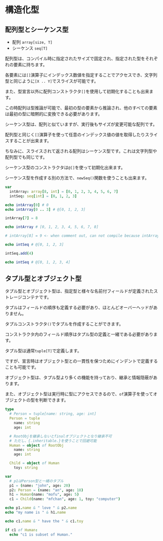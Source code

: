# 構造化型

## 配列型とシーケンス型

- 配列 `array[size, T]`
- シーケンス `seq[T]`

配列型は、コンパイル時に指定されたサイズで固定され、指定された型をそれぞれの要素に持ちます。

各要素には`[]`演算子にインデックス数値を指定することでアクセスでき、文字列型と同じように`[X .. Y]`でスライスが可能です。

また、型宣言以外に配列コンストラクタ`[]`を使用して初期化することも出来ます。

この時配列は型推論が可能で、最初の型の要素から推論され、他のすべての要素は最初の型に暗黙的に変換できる必要があります。

シーケンス型は、配列と似ていますが、実行後もサイズが変更可能な配列です。

配列型と同じく`[]`演算子を使って任意のインデックス値の値を取得したりスライスすることが出来ます。

ちなみに、スライスされて返される配列はシーケンス型です。これは文字列型や配列型でも同じです。

シーケンス型のコンストラクタは`@[]`を使って初期化出来ます。

シーケンス型を作成する別の方法で、`newSeq()`関数を使うことも出来ます。

```nim
var
  intArray: array[8, int] = [0, 1, 2, 3, 4, 5, 6, 7]
  intSeq: seq[int] = [0, 1, 2, 3]

echo intArray[0] # 0
echo intArray[0 .. 3] # @[0, 1, 2, 3]

intArray[7] = 8

echo intArray # [0, 1, 2, 3, 4, 5, 6, 7, 8]

# intArray[8] = 9 <- when comment out, can not compile because intArray's size is 8.

echo intSeq # @[0, 1, 2, 3]

intSeq.add(4)

echo intSeq # @[0, 1, 2, 3, 4]
```

## タプル型とオブジェクト型

タプル型とオブジェクト型は、指定型と様々な名前付フィールドが定義されたストレージコンテナです。

タプルはフィールドの順序も定義する必要があり、ほとんどオーバーヘッドがありません。

タプルコンストラクタ`()`でタプルを作成することができます。

コンストラクタ内のフィールド順序はタプル型の定義と一緒である必要があります。

タプル型は通常`tuple[T]`で定義します。

ですが、宣言時はオブジェクト型との一貫性を保つためにインデントで定義することも可能です。

オブジェクト型は、タプル型より多くの機能を持っており、継承と情報隠蔽があります。

また、オブジェクト型は実行時に型にアクセスできるので、`of`演算子を使ってオブジェクトの型を判断できます。

```nim
type
  # Person = tuple[name: string, age: int]
  Person = tuple
    name: string
    age: int

  # RootObjを継承しないとfinalオブジェクトとなり継承不可
  # ただし、{.inheritable.}を使うことで回避可能
  Human = object of RootObj
    name: string
    age: int

  Child = object of Human
    toy: string

var
  # p1はPerson型と一緒のタプル
  p1 = (name: "john", age: 20)
  p2: Person = (name: "an", age: 18)
  h1 = Human(name: "mofu", age: 5)
  c1 = Child(name: "mfchan", age: 1, toy: "computer")

echo p1.name & " love " & p2.name
echo "my name is " & h1.name

echo c1.name & " have the " & c1.toy

if c1 of Human:
  echo "c1 is subset of Human."
```